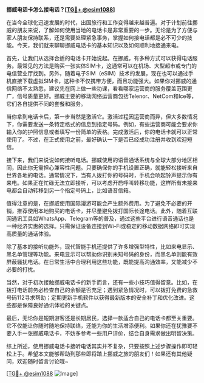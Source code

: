 **挪威电话卡怎么接电话？[[TG💪+ @esim1088](https://t.me/s/esim1088)]**

在当今全球化迅速发展的时代，出国旅行和工作变得越来越普遍。对于计划前往挪威的朋友来说，了解如何使用当地的电话卡是非常重要的一步。无论是为了方便与家人朋友保持联系，还是需要处理紧急事务，掌握如何接电话都是必不可少的技能。今天，我们就来聊聊挪威电话卡的基本知识以及如何顺利地接通来电。

首先，让我们从选择合适的电话卡开始说起。在挪威，有多种方式可以获得电话服务。最常见的方法是购买一张实体SIM卡，这通常可以在机场、大型超市或专门的电信营业厅找到。另外，随着电子SIM（eSIM）技术的发展，现在也可以通过手机直接下载虚拟SIM卡，这种卡不仅携带方便，而且功能强大。如果你对挪威的通信网络不太熟悉，建议先在网上做一些功课，看看哪家运营商的服务覆盖范围更广，信号质量更好。挪威主要的移动网络运营商包括Telenor、NetCom和Ice等，它们各自提供不同的套餐和服务。

当你拿到电话卡后，第一步当然是激活它。激活过程因运营商而异，但大多数情况下，你需要发送一条特定格式的信息到指定号码。例如，有些运营商可能会要求你输入你的护照信息或者填写一份简单的表格。完成激活后，你的电话卡就可以正常使用了。不过，在正式使用之前，最好确认一下是否已经成功注册并收到欢迎短信。

接下来，我们来说说如何接听电话。挪威使用的语音通话系统与全球大部分地区相同，因此你无需担心兼容性问题。只要确保你的手机设置正确，就能轻松接听来自世界各地的电话。通常情况下，当有人拨打你的号码时，手机会响起铃声提示你有来电。如果正在忙碌无法立即接听，可以考虑开启呼叫转移功能，这样所有未接来电都会自动转移到另一个指定号码上，比如语音信箱。

值得注意的是，在挪威使用国际漫游可能会产生额外费用。为了避免不必要的开销，推荐使用本地购买的电话卡，并尽量避免拨打国际长途电话。此外，随着互联网通讯工具如WhatsApp、Telegram等的普及，通过这些平台进行语音通话也是一种经济实惠的选择。只需保证设备连接到Wi-Fi或稳定的移动数据网络即可实现高质量的通话体验。

除了基本的接听功能外，现代智能手机还提供了许多增强型特性，比如来电显示、黑名单管理等功能。来电显示可以帮助你识别未知号码的身份，而黑名单则能有效屏蔽骚扰电话。在日常生活中合理利用这些功能，既能提高沟通效率，又能减少不必要的打扰。

当然，对于初次接触挪威电话卡的新手而言，还有一些小技巧值得留意。比如，在拨打电话前务必检查自己的余额是否充足；遇到紧急情况时，可以拨打免费的急救号码112寻求帮助；定期更新手机软件以获得最新版本的安全补丁和优化改进。这些都是保障良好通讯体验的关键点。

最后，无论你是短期游客还是长期居民，选择一款适合自己的电话卡都至关重要。它不仅能让你随时随地保持联络，还能为你的生活增添便利。如果你还在犹豫要不要入手一张挪威电话卡，不妨多参考一些用户评价，结合自身需求做出明智决策。

综上所述，使用挪威电话卡接听电话其实并不复杂，只要按照上述步骤操作即可轻松上手。希望本文能够帮助到那些即将踏上挪威之旅的朋友们！如果还有其他疑问，欢迎随时留言讨论哦~

[[TG💪+ @esim1088](https://t.me/s/esim1088) ![Image](https://i.postimg.cc/4NQfJmqS/Snipaste-2025-05-13-00-14-12.png)]